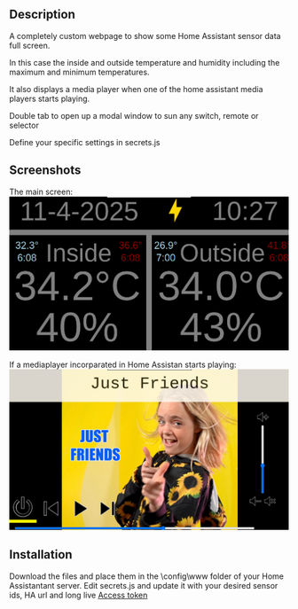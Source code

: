 ## Description
A completely custom webpage to show some Home Assistant sensor data full screen.

In this case the inside and outside temperature and humidity including the maximum and minimum temperatures.

It also displays a media player when one of the home assistant media players starts playing.

Double tab to open up a modal window to sun any switch, remote or selector

Define your specific settings in secrets.js

## Screenshots 
The main screen:
![main screen](https://github.com/Tsjippy/simpleScreen/blob/main/main.png?raw=true)

If a mediaplayer incorparated in Home Assistan starts playing:
![main screen](https://github.com/Tsjippy/simpleScreen/blob/main/media_player.png?raw=true)


## Installation
Download the files and place them in the \config\www folder of your Home Assistantant server.
Edit secrets.js and update it with your desired sensor ids, HA url and long live [Access token](https://developers.home-assistant.io/docs/auth_api/#long-lived-access-token)
